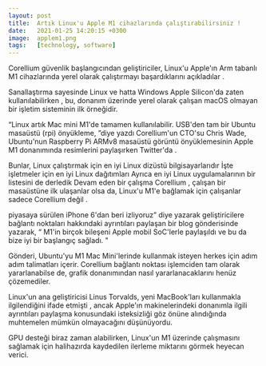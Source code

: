 ```yaml
---
layout: post
title:  Artık Linux'u Apple M1 cihazlarında çalıştırabilirsiniz !
date:   2021-01-25 14:20:15 +0300
image:  applem1.png
tags:   [technology, software]
---
```


Corellium güvenlik başlangıcından geliştiriciler, Linux'u Apple'ın Arm tabanlı M1 cihazlarında yerel olarak çalıştırmayı başardıklarını açıkladılar . 

Sanallaştırma sayesinde Linux ve hatta Windows Apple Silicon'da zaten kullanılabilirken , bu, donanım üzerinde yerel olarak çalışan macOS olmayan bir işletim sisteminin ilk örneğidir.

“Linux artık Mac mini M1'de tamamen kullanılabilir. USB'den tam bir Ubuntu masaüstü (rpi) önyükleme, ”diye yazdı Corellium'un CTO'su Chris Wade, Ubuntu'nun Raspberry Pi ARMv8 masaüstü görüntü önyüklemesinin Apple M1 donanımında resimlerini paylaşırken Twitter'da .

Bunlar, Linux çalıştırmak için en iyi Linux dizüstü bilgisayarlarıdır
İşte işletmeler için en iyi Linux dağıtımları
Ayrıca en iyi Linux uygulamalarının bir listesini de derledik
Devam eden bir çalışma
Corellium , çalışan bir masaüstüne ilk ulaşanlar olsa da, Linux'u M1'e bağlamak için çalışanlar sadece Corellium değil . 

piyasaya sürülen iPhone 6'dan beri izliyoruz” diye yazarak geliştiricilere bağlantı noktaları hakkındaki ayrıntıları paylaşan bir blog gönderisinde yazarak, “ M1'in birçok bileşeni Apple mobil SoC'lerle paylaşıldı ve bu da bize iyi bir başlangıç ​​sağladı. "

Gönderi, Ubuntu'yu M1 Mac Mini'lerinde kullanmak isteyen herkes için adım adım talimatları içerir. Corellium bağlantı noktası işlemciden tam olarak yararlanabilse de, grafik donanımından nasıl yararlanacaklarını henüz çözemediler. 

Linux'un ana geliştiricisi Linus Torvalds, yeni MacBook'ları kullanmakla ilgilendiğini ifade etmişti , ancak Apple'ın makinelerindeki donanımla ilgili ayrıntıları paylaşma konusundaki isteksizliği göz önüne alındığında muhtemelen mümkün olmayacağını düşünüyordu.

GPU desteği biraz zaman alabilirken, Linux'un M1 üzerinde çalışmasını sağlamak için halihazırda kaydedilen ilerleme miktarını görmek heyecan verici.





